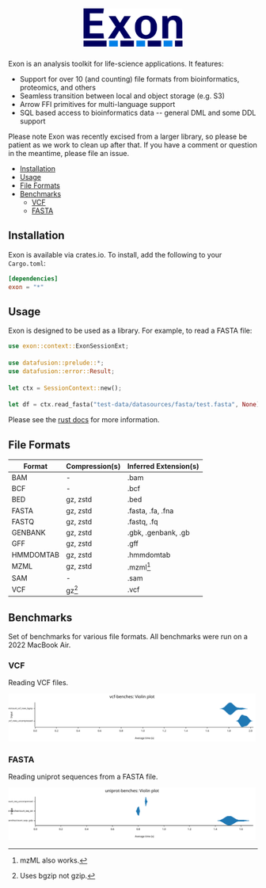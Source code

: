 <h1 align="center">
    <img src=".github/images/logo.png" width="200px" alt="Exon" />
</h1>

Exon is an analysis toolkit for life-science applications. It features:

* Support for over 10 (and counting) file formats from bioinformatics, proteomics, and others
* Seamless transition between local and object storage (e.g. S3)
* Arrow FFI primitives for multi-language support
* SQL based access to bioinformatics data -- general DML and some DDL support

Please note Exon was recently excised from a larger library, so please be patient as we work to clean up after that. If you have a comment or question in the meantime, please file an issue.

- [Installation](#installation)
- [Usage](#usage)
- [File Formats](#file-formats)
- [Benchmarks](#benchmarks)
  - [VCF](#vcf)
  - [FASTA](#fasta)

## Installation

Exon is available via crates.io. To install, add the following to your `Cargo.toml`:

```toml
[dependencies]
exon = "*"
```

## Usage

Exon is designed to be used as a library. For example, to read a FASTA file:

```rust
use exon::context::ExonSessionExt;

use datafusion::prelude::*;
use datafusion::error::Result;

let ctx = SessionContext::new();

let df = ctx.read_fasta("test-data/datasources/fasta/test.fasta", None).await?;
```

Please see the [rust docs](https://docs.rs/exon) for more information.

## File Formats

| Format    | Compression(s) | Inferred Extension(s) |
| --------- | -------------- | --------------------- |
| BAM       | -              | .bam                  |
| BCF       | -              | .bcf                  |
| BED       | gz, zstd       | .bed                  |
| FASTA     | gz, zstd       | .fasta, .fa, .fna     |
| FASTQ     | gz, zstd       | .fastq, .fq           |
| GENBANK   | gz, zstd       | .gbk, .genbank, .gb   |
| GFF       | gz, zstd       | .gff                  |
| HMMDOMTAB | gz, zstd       | .hmmdomtab            |
| MZML      | gz, zstd       | .mzml[^2]             |
| SAM       | -              | .sam                  |
| VCF       | gz[^1]         | .vcf                  |


[^1]: Uses bgzip not gzip.
[^2]: mzML also works.

## Benchmarks

Set of benchmarks for various file formats. All benchmarks were run on a 2022 MacBook Air.

### VCF

Reading VCF files.

<!-- copied from the output of cargo bench -->
<img src=".github/images/vcf-benches.svg" width="500px" alt="Exon" />

### FASTA

Reading uniprot sequences from a FASTA file.

<!-- copied from the output of cargo bench -->
<img src=".github/images/uniprot-benches.svg" width="500px" alt="Exon" />
